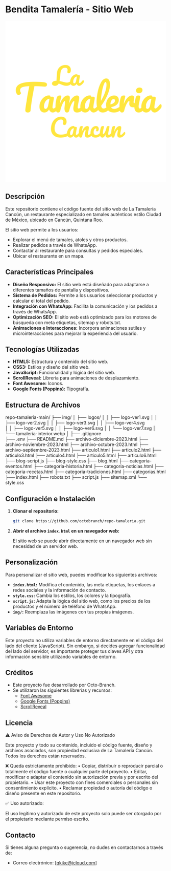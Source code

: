 # Bendita Tamalería - Sitio Web

![Logo de La Tamalería Cancún](img/logos/logo-ver1.svg)

## Descripción

Este repositorio contiene el código fuente del sitio web de La Tamalería Cancún, un restaurante especializado en tamales auténticos estilo Ciudad de México, ubicado en Cancún, Quintana Roo.

El sitio web permite a los usuarios:

*   Explorar el menú de tamales, atoles y otros productos.
*   Realizar pedidos a través de WhatsApp.
*   Contactar al restaurante para consultas y pedidos especiales.
*   Ubicar el restaurante en un mapa.

## Características Principales

*   **Diseño Responsivo:** El sitio web está diseñado para adaptarse a diferentes tamaños de pantalla y dispositivos.
*   **Sistema de Pedidos:** Permite a los usuarios seleccionar productos y calcular el total del pedido.
*   **Integración con WhatsApp:** Facilita la comunicación y los pedidos a través de WhatsApp.
*   **Optimización SEO:** El sitio web está optimizado para los motores de búsqueda con meta etiquetas, sitemap y robots.txt.
*   **Animaciones e Interacciones:** Incorpora animaciones sutiles y microinteracciones para mejorar la experiencia del usuario.

## Tecnologías Utilizadas

*   **HTML5:** Estructura y contenido del sitio web.
*   **CSS3:** Estilos y diseño del sitio web.
*   **JavaScript:** Funcionalidad y lógica del sitio web.
*   **ScrollReveal:** Librería para animaciones de desplazamiento.
*   **Font Awesome:** Iconos.
*   **Google Fonts (Poppins):** Tipografía.

## Estructura de Archivos

repo-tamaleria-main/
├── img/
│   ├── logos/
│   │   ├── logo-ver1.svg
│   │   ├── logo-ver2.svg
│   │   ├── logo-ver3.svg
│   │   ├── logo-ver4.svg    
│   │   ├── logo-ver5.svg
│   │   ├── logo-ver6.svg
│   │   └── logo-ver7.svg
│   └── tamaleria-interior.webp
│
├── .gitignore             
├── .env
├── README.md
├── archivo-diciembre-2023.html
├── archivo-noviembre-2023.html
├── archivo-octubre-2023.html
├── archivo-septiembre-2023.html
├── articulo1.html
├── articulo2.html
├── articulo3.html
├── articulo4.html
├── articulo5.html
├── articulo6.html
├── blog-script.js
├── blog-style.css
├── blog.html
├── categoria-eventos.html
├── categoria-historia.html
├── categoria-noticias.html
├── categoria-recetas.html
├── categoria-tradiciones.html
├── categorias.html
├── index.html
├── robots.txt
├── script.js
├── sitemap.xml
└── style.css

## Configuración e Instalación

1.  **Clonar el repositorio:**

    ```bash
    git clone https://github.com/octobranch/repo-tamaleria.git
    ```

2.  **Abrir el archivo `index.html` en un navegador web:**

    El sitio web se puede abrir directamente en un navegador web sin necesidad de un servidor web.

## Personalización

Para personalizar el sitio web, puedes modificar los siguientes archivos:

*   **`index.html`:** Modifica el contenido, las meta etiquetas, los enlaces a redes sociales y la información de contacto.
*   **`style.css`:** Cambia los estilos, los colores y la tipografía.
*   **`script.js`:** Adapta la lógica del sitio web, como los precios de los productos y el número de teléfono de WhatsApp.
*   **`img/`:** Reemplaza las imágenes con tus propias imágenes.

## Variables de Entorno

Este proyecto no utiliza variables de entorno directamente en el código del lado del cliente (JavaScript). Sin embargo, si decides agregar funcionalidad del lado del servidor, es importante proteger tus claves API y otra información sensible utilizando variables de entorno.


## Créditos

*   Este proyecto fue desarrollado por Octo-Branch.
*   Se utilizaron las siguientes librerías y recursos:
    *   [Font Awesome](https://fontawesome.com/)
    *   [Google Fonts (Poppins)](https://fonts.google.com/)
    *   [ScrollReveal](https://scrollrevealjs.org/)

## Licencia

⚠️ Aviso de Derechos de Autor y Uso No Autorizado

Este proyecto y todo su contenido, incluido el código fuente, diseño y archivos asociados, son propiedad exclusiva de La Tamalería Cancún. Todos los derechos están reservados.

❌ Queda estrictamente prohibido:
	•	Copiar, distribuir o reproducir parcial o totalmente el código fuente o cualquier parte del proyecto.
	•	Editar, modificar o adaptar el contenido sin autorización previa y por escrito del propietario.
	•	Usar este proyecto con fines comerciales o personales sin consentimiento explícito.
	•	Reclamar propiedad o autoría del código o diseño presente en este repositorio.

✅ Uso autorizado:

El uso legítimo y autorizado de este proyecto solo puede ser otorgado por el propietario mediante permiso escrito.


## Contacto

Si tienes alguna pregunta o sugerencia, no dudes en contactarnos a través de:

*   Correo electrónico: [qkike@icloud.com]
